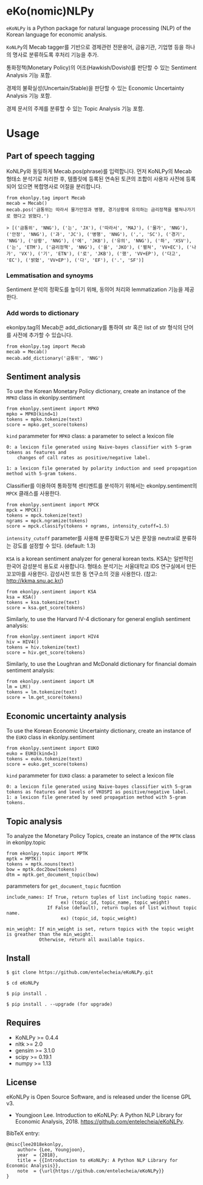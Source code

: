 # eKo(nomic)NLPy

`eKoNLPy` is a Python package for natural language processing (NLP) of the Korean language for economic analysis. 

`KoNLPy`의 Mecab tagger를 기반으로 경제관련 전문용어, 금융기관, 기업명 등을 하나의 명사로 분류하도록 후처리 기능을 추가.

통화정책(Monetary Policy)의 어조(Hawkish/Dovish)를 판단할 수 있는 Sentiment Analysis 기능 포함.

경제의 불확실성(Uncertain/Stable)을 판단할 수 있는 Economic Uncertainty Analysis 기능 포함.

경제 문서의 주제를 분류할 수 있는 Topic Analysis 기능 포함.


# Usage

## Part of speech tagging

KoNLPy와 동일하게 Mecab.pos(phrase)를 입력합니다.
먼저 KoNLPy의 Mecab 형태소 분석기로 처리한 후,
템플릿에 등록된 연속된 토큰의 조합이 사용자 사전에 등록되어 있으면
복합명사로 어절을 분리합니다.

    from ekonlpy.tag import Mecab
    mecab = Mecab()
    mecab.pos('금통위는 따라서 물가안정과 병행, 경기상황에 유의하는 금리정책을 펼쳐나가기로 했다고 밝혔다.')

    > [('금통위', 'NNG'), ('는', 'JX'), ('따라서', 'MAJ'), ('물가', 'NNG'), ('안정', 'NNG'), ('과', 'JC'), ('병행', 'NNG'), (',', 'SC'), ('경기', 'NNG'), ('상황', 'NNG'), ('에', 'JKB'), ('유의', 'NNG'), ('하', 'XSV'), ('는', 'ETM'), ('금리정책', 'NNG'), ('을', 'JKO'), ('펼쳐', 'VV+EC'), ('나가', 'VX'), ('기', 'ETN'), ('로', 'JKB'), ('했', 'VV+EP'), ('다고', 'EC'), ('밝혔', 'VV+EP'), ('다', 'EF'), ('.', 'SF')]

### Lemmatisation and synoyms

Sentiment 분석의 정확도를 높이기 위해, 동의어 처리와 lemmatization 기능을 제공한다.


### Add words to dictionary

ekonlpy.tag의 Mecab은 add_dictionary를 통하여 str 혹은 list of str 형식의 단어를 사전에 추가할 수 있습니다.

    from ekonlpy.tag import Mecab
    mecab = Mecab()
    mecab.add_dictionary('금통위', 'NNG')

## Sentiment analysis

To use the Korean Monetary Policy dictionary, create an instance of the `MPKO` class in ekonlpy.sentiment


    from ekonlpy.sentiment import MPKO
    mpko = MPKO(kind=1)
    tokens = mpko.tokenize(text)
    score = mpko.get_score(tokens)

`kind` parammeter for `MPKO` class: a parameter to select a lexicon file

    0: a lexicon file generated using Naive-bayes classifier with 5-gram tokens as features and
        changes of call rates as positive/negative label.

    1: a lexicon file generated by polarity induction and seed propagation method with 5-gram tokens.


Classifier를 이용하여 통화정책 센티멘트를 분석하기 위해서는 ekonlpy.sentiment의 `MPCK` 클래스를 사용한다.

    from ekonlpy.sentiment import MPCK
    mpck = MPCK()
    tokens = mpck.tokenize(text)
    ngrams = mpck.ngramize(tokens)
    score = mpck.classify(tokens + ngrams, intensity_cutoff=1.5)

`intensity_cutoff` parameter를 사용해 분류정확도가 낮은 문장을 neutral로 분류하는 강도를 설정할 수 있다. (default: 1.3)

``KSA`` is a korean sentiment analyzer for general korean texts. 
KSA는 일반적인 한국어 감성분석 용도로 사용합니다. 형태소 분석기는 서울대학교 IDS 연구실에서 만든 꼬꼬마를 사용한다.
감성사전 또한 동 연구소의 것을 사용한다. (참고: http://kkma.snu.ac.kr/)

    from ekonlpy.sentiment import KSA
    ksa = KSA()
    tokens = ksa.tokenize(text)
    score = ksa.get_score(tokens)


Similarly, to use the Harvard IV-4 dictionary for general english sentiment analysis:

    from ekonlpy.sentiment import HIV4
    hiv = HIV4()
    tokens = hiv.tokenize(text)
    score = hiv.get_score(tokens)

Similarly, to use the Loughran and McDonald dictionary for financial domain sentiment analysis:

    from ekonlpy.sentiment import LM
    lm = LM()
    tokens = lm.tokenize(text)
    score = lm.get_score(tokens)

## Economic uncertainty analysis

To use the Korean Economic Uncertainty dictionary, create an instance of the `EUKO` class in ekonlpy.sentiment


    from ekonlpy.sentiment import EUKO
	euko = EUKO(kind=1)
	tokens = euko.tokenize(text)
	score = euko.get_score(tokens)

`kind` parammeter for `EUKO` class: a parameter to select a lexicon file

	0: a lexicon file generated using Naive-bayes classifier with 5-gram tokens as features and levels of VKOSPI as positive/negative label.
	1: a lexicon file generated by seed propagation method with 5-gram tokens.

## Topic analysis

To analyze the Monetary Policy Topics, create an instance of the `MPTK` class in ekonlpy.topic

    from ekonlpy.topic import MPTK
    mptk = MPTK()
    tokens = mptk.nouns(text)
    bow = mptk.doc2bow(tokens)
    dtm = mptk.get_document_topic(bow)

parammeters for `get_document_topic` fucntion

    include_names: If True, return tuples of list including topic names. 
                        ex) (topic_id, topic_name, topic_weight)
                   If False (default), return tuples of list without topic name. 
                        ex) (topic_id, topic_weight)  

    min_weight: If min_weight is set, return topics with the topic weight is greather than the min_weight.
                Otherwise, return all available topics.


## Install

    $ git clone https://github.com/entelecheia/eKoNLPy.git

    $ cd eKoNLPy

    $ pip install .

    $ pip install . --upgrade (for upgrade)

## Requires

- KoNLPy >= 0.4.4
- nltk >= 2.0
- gensim >= 3.1.0
- scipy >= 0.19.1
- numpy >= 1.13

## License

eKoNLPy is Open Source Software, and is released under the license GPL v3.

* Youngjoon Lee. Introduction to eKoNLPy: A Python NLP Library for Economic Analysis, 2018. https://github.com/entelecheia/eKoNLPy.

BibTeX entry:

    @misc{lee2018ekonlpy,
        author= {Lee, Youngjoon},
        year  = {2018},
        title = {{Introduction to eKoNLPy: A Python NLP Library for Economic Analysis}},
        note  = {\url{https://github.com/entelecheia/eKoNLPy}}
    }
